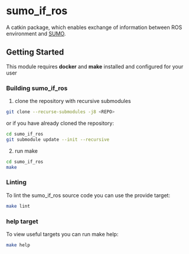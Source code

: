 <!--
********************************************************************************
* Copyright (C) 2017-2020 German Aerospace Center (DLR). 
* Eclipse ADORe, Automated Driving Open Research https://eclipse.org/adore
*
* This program and the accompanying materials are made available under the 
* terms of the Eclipse Public License 2.0 which is available at
* http://www.eclipse.org/legal/epl-2.0.
*
* SPDX-License-Identifier: EPL-2.0 
*
* Contributors: 
*   Daniel Heß - initial API and implementation
********************************************************************************
-->
# sumo_if_ros
A catkin package, which enables exchange of information between ROS environment and [SUMO](http://eclipse.org/sumo).

## Getting Started
This module requires **docker** and **make** installed and configured for your user

### Building sumo_if_ros
1. clone the repository with recursive submodules
```bash
git clone --recurse-submodules -j8 <REPO>
```
or if you have already cloned the repository:
```bash
cd sumo_if_ros
git submodule update --init --recursive
```
2. run make
```bash
cd sumo_if_ros
make
```

### Linting
To lint the sumo_if_ros source code you can use the provide target:
```bash
make lint
```

### help target
To view useful targets you can run make help:
```bash 
make help
```
